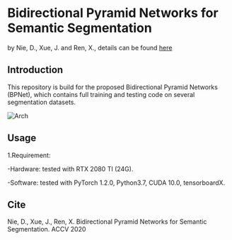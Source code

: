 # Bidirectional Pyramid Networks for Semantic Segmentation
by Nie, D., Xue, J. and Ren, X., details can be found [here](https://openaccess.thecvf.com/content/ACCV2020/html/Nie_Bidirectional_Pyramid_Networks_for_Semantic_Segmentation_ACCV_2020_paper.html) 

## Introduction
This repository is build for the proposed Bidirectional Pyramid Networks (BPNet), which contains full training and testing code on several segmentation datasets. 

![Arch](https://github.com/ginobilinie/BPNet/tree/master/img/arch1.png "Arch")

## Usage
1.Requirement:

-Hardware: tested with RTX 2080 TI (24G).

-Software: tested with PyTorch 1.2.0, Python3.7, CUDA 10.0, tensorboardX.


## Cite

Nie, D., Xue, J., Ren, X. Bidirectional Pyramid Networks for Semantic Segmentation. ACCV 2020
